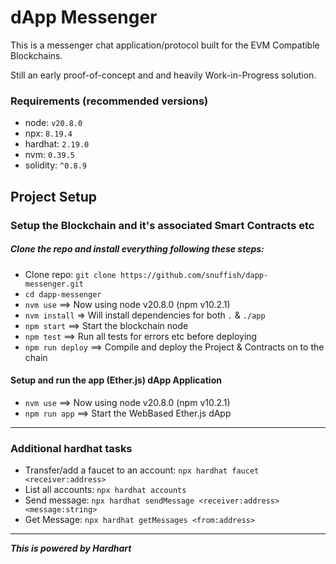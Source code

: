 # dApp Messenger

This is a messenger chat application/protocol built for the EVM Compatible Blockchains.

Still an early proof-of-concept and and heavily Work-in-Progress solution.

### Requirements (recommended versions)

* node: `v20.8.0`
* npx: `8.19.4`
* hardhat: `2.19.0`
* nvm: `0.39.5`
* solidity: `^0.8.9`

## Project Setup

### Setup the Blockchain and it's associated Smart Contracts etc

##### Clone the repo and install everything following these steps:

* Clone repo: `git clone https://github.com/snuffish/dapp-messenger.git` 
* `cd dapp-messenger`
* `nvm use` ==> Now using node v20.8.0 (npm v10.2.1)
* `nvm install` => Will install dependencies for both `.` & `./app`
* `npm start` ==> Start the blockchain node
* `npm test` ==> Run all tests for errors etc before deploying
* `npm run deploy` ==> Compile and deploy the Project & Contracts on to the chain

#### Setup and run the app (Ether.js) dApp Application

* `nvm use` ==>  Now using node v20.8.0 (npm v10.2.1)
* `npm run app` ==> Start the WebBased Ether.js dApp

----------------------------------------------------------------

### Additional hardhat tasks

* Transfer/add a faucet to an account: `npx hardhat faucet <receiver:address>`
* List all accounts: `npx hardhat accounts`
* Send message: `npx hardhat sendMessage <receiver:address> <message:string>`
* Get Message: `npx hardhat getMessages <from:address>`

----------------------------------------------------------------

***This is powered by Hardhart***
